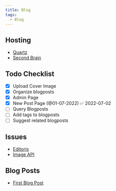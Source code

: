 ```yaml
---
title: Blog
tags:
  - Blog
---
```


## Hosting

* [Quartz](https://www.youtube.com/watch?v=ITiiuBNVue0)
* [Second Brain](https://hackernoon.com/build-your-self-hosted-evernote)

## Todo Checklist

* [x] Upload Cover Image
* [x] Organize blogposts
* [x] Admin Page
* [x] New Post Page (@01-07-2022) ✅ 2022-07-02
* [ ] Query Blogposts
* [ ] Add tags to blogposts
* [ ] Suggest related blogposts

## Issues

* [Editorjs](Blog%20Redesign/Editorjs.md)
* [Image API](Blog%20Redesign/Image%20API.md)

## Blog Posts

* [First Blog Post](Blog%20Redesign/First%20Blog%20Post.md)
